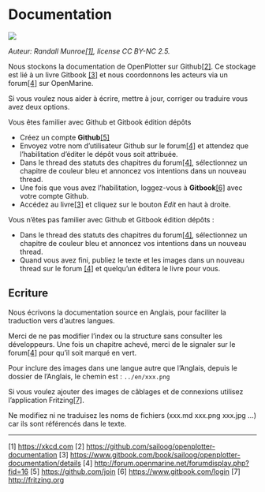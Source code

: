 # Documentation

![](../en/manuals.png)

_Auteur: Randall Munroe[[1]](https://xkcd.com), license CC BY-NC 2.5._

Nous stockons la documentation de OpenPlotter sur Github[[2]](https://github.com/sailoog/openplotter-documentation). Ce stockage est lié à un livre Gitbook [[3]](https://www.gitbook.com/book/sailoog/openplotter-documentation/details) et nous coordonnons les acteurs via un forum[[4]](http://forum.openmarine.net/forumdisplay.php?fid=16) sur OpenMarine.

Si vous voulez nous aider à écrire, mettre à jour, corriger ou traduire vous avez deux options.

Vous êtes familier avec Github et Gitbook édition dépôts 

* Créez un compte **Github**[[5]](https://github.com/join)
* Envoyez votre nom d’utilisateur Github sur le forum[[4]](http://forum.openmarine.net/forumdisplay.php?fid=16) et attendez que l’habilitation d’éditer le dépôt vous soit attribuée.
*	Dans le thread des statuts des chapitres du forum[[4]](http://forum.openmarine.net/forumdisplay.php?fid=16), sélectionnez un chapitre de couleur bleu et annoncez vos intentions dans un nouveau thread.
* Une fois que vous avez l’habilitation, loggez-vous à **Gitbook**[[6]](https://www.gitbook.com/login) avec votre compte Github.
* Accédez au livre[[3]](https://www.gitbook.com/book/sailoog/openplotter-documentation/details) et cliquez sur le bouton  _Edit_ en haut à droite.

Vous n’êtes pas familier avec Github et Gitbook édition dépôts :

*	Dans le thread des statuts des chapitres du forum[[4]](http://forum.openmarine.net/forumdisplay.php?fid=16), sélectionnez un chapitre de couleur bleu et annoncez vos intentions dans un nouveau thread.
* Quand vous avez fini, publiez le texte et les images dans un nouveau thread sur le forum [[4]](http://forum.openmarine.net/forumdisplay.php?fid=16) et quelqu’un éditera le livre pour vous.

## Ecriture

Nous écrivons la documentation source en Anglais, pour faciliter la traduction vers d’autres langues.

Merci de ne pas modifier l’index ou la structure sans consulter les développeurs. Une fois un chapitre achevé, merci de le signaler sur le forum[[4]](http://forum.openmarine.net/forumdisplay.php?fid=16) pour qu’il soit marqué en vert.

Pour inclure des images dans une langue autre que l’Anglais, depuis le dossier de l’Anglais, le chemin est : `../en/xxx.png`

Si vous voulez ajouter des images de câblages et de connexions utilisez l’application Fritzing[[7]](http://fritzing.org).

Ne modifiez ni ne traduisez les noms de fichiers (xxx.md xxx.png xxx.jpg ...) car ils sont référencés dans le texte.

---

[1] https://xkcd.com [2] https://github.com/sailoog/openplotter-documentation [3] https://www.gitbook.com/book/sailoog/openplotter-documentation/details [4] http://forum.openmarine.net/forumdisplay.php?fid=16 [5] https://github.com/join [6] https://www.gitbook.com/login [7] http://fritzing.org

